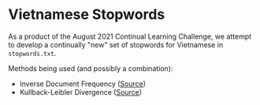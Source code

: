 # Vietnamese Stopwords

As a product of the August 2021 Continual Learning Challenge, we attempt to develop a continually "new" set of stopwords for Vietnamese in `stopwords.txt`.

Methods being used (and possibly a combination):

* Inverse Document Frequency ([Source](https://www.google.com/url?sa=t&rct=j&q=&esrc=s&source=web&cd=&ved=2ahUKEwiE5aOBw7_yAhWEA3IKHWEvB4IQFnoECAMQAQ&url=https%3A%2F%2Fnlp.stanford.edu%2FIR-book%2Fhtml%2Fhtmledition%2Finverse-document-frequency-1.html&usg=AOvVaw0ozyLky-hEcQdhGnWFrsNM))
* Kullback-Leibler Divergence ([Source](https://www.semanticscholar.org/paper/Automatically-Building-a-Stopword-List-for-an-Lo-He/af98454c504a4ce3567bc518d152b53ea7b2ee2a))
